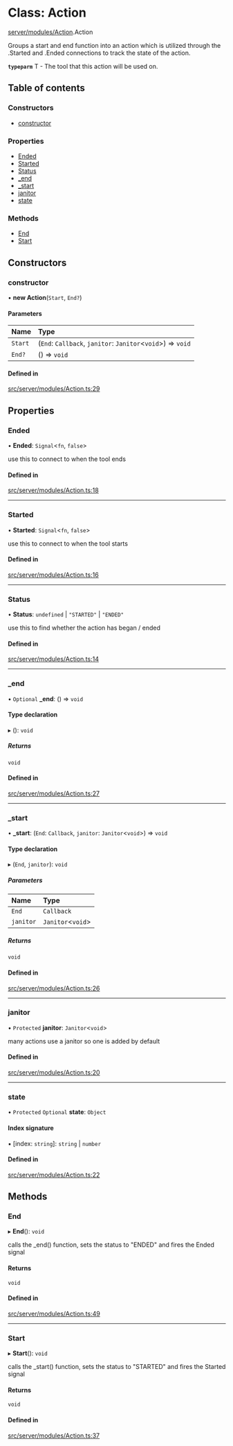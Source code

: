 # Class: Action

[server/modules/Action](../wiki/server.modules.Action).Action

Groups a start and end function into an action which is utilized through the .Started and .Ended connections to track the state of the action.

**`typeparm`** T - The tool that this action will be used on.

## Table of contents

### Constructors

- [constructor](../wiki/server.modules.Action.Action#constructor)

### Properties

- [Ended](../wiki/server.modules.Action.Action#ended)
- [Started](../wiki/server.modules.Action.Action#started)
- [Status](../wiki/server.modules.Action.Action#status)
- [\_end](../wiki/server.modules.Action.Action#_end)
- [\_start](../wiki/server.modules.Action.Action#_start)
- [janitor](../wiki/server.modules.Action.Action#janitor)
- [state](../wiki/server.modules.Action.Action#state)

### Methods

- [End](../wiki/server.modules.Action.Action#end)
- [Start](../wiki/server.modules.Action.Action#start)

## Constructors

### constructor

• **new Action**(`Start`, `End?`)

#### Parameters

| Name | Type |
| :------ | :------ |
| `Start` | (`End`: `Callback`, `janitor`: `Janitor`<`void`\>) => `void` |
| `End?` | () => `void` |

#### Defined in

[src/server/modules/Action.ts:29](https://github.com/hatmatty/AET/blob/5e435eb/src/server/modules/Action.ts#L29)

## Properties

### Ended

• **Ended**: `Signal`<`fn`, ``false``\>

use this to connect to when the tool ends

#### Defined in

[src/server/modules/Action.ts:18](https://github.com/hatmatty/AET/blob/5e435eb/src/server/modules/Action.ts#L18)

___

### Started

• **Started**: `Signal`<`fn`, ``false``\>

use this to connect to when the tool starts

#### Defined in

[src/server/modules/Action.ts:16](https://github.com/hatmatty/AET/blob/5e435eb/src/server/modules/Action.ts#L16)

___

### Status

• **Status**: `undefined` \| ``"STARTED"`` \| ``"ENDED"``

use this to find whether the action has began / ended

#### Defined in

[src/server/modules/Action.ts:14](https://github.com/hatmatty/AET/blob/5e435eb/src/server/modules/Action.ts#L14)

___

### \_end

• `Optional` **\_end**: () => `void`

#### Type declaration

▸ (): `void`

##### Returns

`void`

#### Defined in

[src/server/modules/Action.ts:27](https://github.com/hatmatty/AET/blob/5e435eb/src/server/modules/Action.ts#L27)

___

### \_start

• **\_start**: (`End`: `Callback`, `janitor`: `Janitor`<`void`\>) => `void`

#### Type declaration

▸ (`End`, `janitor`): `void`

##### Parameters

| Name | Type |
| :------ | :------ |
| `End` | `Callback` |
| `janitor` | `Janitor`<`void`\> |

##### Returns

`void`

#### Defined in

[src/server/modules/Action.ts:26](https://github.com/hatmatty/AET/blob/5e435eb/src/server/modules/Action.ts#L26)

___

### janitor

• `Protected` **janitor**: `Janitor`<`void`\>

many actions use a janitor so one is added by default

#### Defined in

[src/server/modules/Action.ts:20](https://github.com/hatmatty/AET/blob/5e435eb/src/server/modules/Action.ts#L20)

___

### state

• `Protected` `Optional` **state**: `Object`

#### Index signature

▪ [index: `string`]: `string` \| `number`

#### Defined in

[src/server/modules/Action.ts:22](https://github.com/hatmatty/AET/blob/5e435eb/src/server/modules/Action.ts#L22)

## Methods

### End

▸ **End**(): `void`

calls the _end() function, sets the status to "ENDED" and fires the Ended signal

#### Returns

`void`

#### Defined in

[src/server/modules/Action.ts:49](https://github.com/hatmatty/AET/blob/5e435eb/src/server/modules/Action.ts#L49)

___

### Start

▸ **Start**(): `void`

calls the _start() function, sets the status to "STARTED" and fires the Started signal

#### Returns

`void`

#### Defined in

[src/server/modules/Action.ts:37](https://github.com/hatmatty/AET/blob/5e435eb/src/server/modules/Action.ts#L37)
